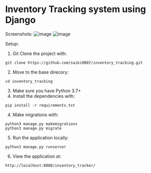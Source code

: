 # Inventory Tracking system using Django
Screenshots:
![image](https://user-images.githubusercontent.com/20417069/148694150-cf273a7f-4dc3-4645-8c93-e45da8f160f7.png)
![image](https://user-images.githubusercontent.com/20417069/148694171-e7d57db5-e230-487e-a679-218f1cd765b8.png)

Setup:
1. Git Clone the project with: 
  ```
  git clone https://github.com/saiki0007/inventory_tracking.git
  ```
2. Move to the base direcory: 
  ```
  cd inventory_tracking
  ```
3. Make sure you have Python 3.7+
3. Install the dependencies with: 
  ```
  pip install -r requirements.txt
  ```
4. Make migrations with:
  ```
  python3 manage.py makemigrations
  python3 manage.py migrate
  ```
5. Run the application locally:
  ```
  python3 manage.py runserver
  ```
6. View the application at:
  ```
  http://localhost:8000/inventory_tracker/
